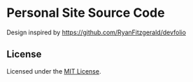 # Personal Site Source Code

Design inspired by https://github.com/RyanFitzgerald/devfolio 


## License

Licensed under the [MIT License](https://github.com/RyanFitzgerald/devfolio/blob/master/LICENSE.md).
